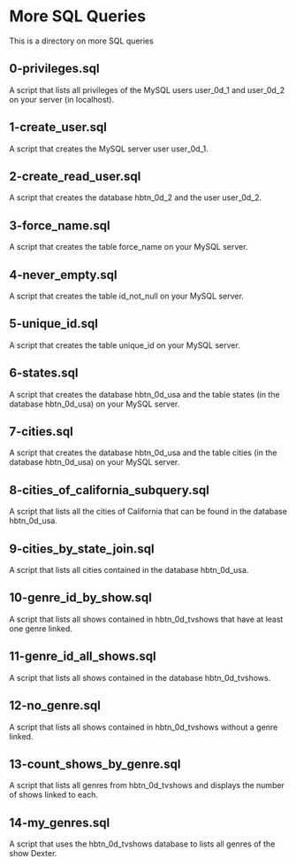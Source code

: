 # More SQL Queries

This is a directory on more SQL queries

## 0-privileges.sql

A script that lists all privileges of the MySQL users user_0d_1 and user_0d_2 on your server (in localhost).

## 1-create_user.sql

A script that creates the MySQL server user user_0d_1.

## 2-create_read_user.sql

A script that creates the database hbtn_0d_2 and the user user_0d_2.

## 3-force_name.sql

A script that creates the table force_name on your MySQL server.

## 4-never_empty.sql

A script that creates the table id_not_null on your MySQL server.

## 5-unique_id.sql

A script that creates the table unique_id on your MySQL server.

## 6-states.sql

A script that creates the database hbtn_0d_usa and the table states (in the database hbtn_0d_usa) on your MySQL server.

## 7-cities.sql

A script that creates the database hbtn_0d_usa and the table cities (in the database hbtn_0d_usa) on your MySQL server.

## 8-cities_of_california_subquery.sql

A script that lists all the cities of California that can be found in the database hbtn_0d_usa.

## 9-cities_by_state_join.sql

A script that lists all cities contained in the database hbtn_0d_usa.

## 10-genre_id_by_show.sql

A script that lists all shows contained in hbtn_0d_tvshows that have at least one genre linked.

## 11-genre_id_all_shows.sql

A script that lists all shows contained in the database hbtn_0d_tvshows.

## 12-no_genre.sql

A script that lists all shows contained in hbtn_0d_tvshows without a genre linked.

## 13-count_shows_by_genre.sql

A script that lists all genres from hbtn_0d_tvshows and displays the number of shows linked to each.

## 14-my_genres.sql

A script that uses the hbtn_0d_tvshows database to lists all genres of the show Dexter.

## 